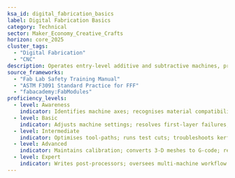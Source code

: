 ```yaml
---
ksa_id: digital_fabrication_basics
label: Digital Fabrication Basics
category: Technical
sector: Maker_Economy_Creative_Crafts
horizon: core_2025
cluster_tags:
  - "Digital Fabrication"
  - "CNC"
description: Operates entry-level additive and subtractive machines, prepares files, selects materials, and troubleshoots prints/cuts for craft production runs.
source_frameworks:
  - "Fab Lab Safety Training Manual"
  - "ASTM F3091 Standard Practice for FFF"
  - "fabacademy:FabModules"
proficiency_levels:
  - level: Awareness
    indicator: Identifies machine axes; recognises material compatibility; Slices basic STL files and runs small prints.
  - level: Basic
    indicator: Adjusts machine settings; resolves first-layer failures; imports DXF/SVG files; sets feed/speed presets; performs safe job setup.
  - level: Intermediate
    indicator: Optimises tool-paths; runs test cuts; troubleshoots kerf or chatter; switches materials, calibrates tolerances, and batches jobs.
  - level: Advanced
    indicator: Maintains calibration; converts 3-D meshes to G-code; reduces waste ≥15 %; Combines CNC, laser, and 3-D print workflows for hybrid pieces.
  - level: Expert
    indicator: Writes post-processors; oversees multi-machine workflow integration; optimizes toolpaths; trains community on digital craft pipelines.
---
```

